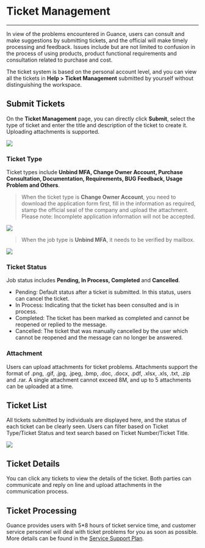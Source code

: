 # Ticket Management
---

In view of the problems encountered in Guance, users can consult and make suggestions by submitting tickets, and the official will make timely processing and feedback. Issues include but are not limited to confusion in the process of using products, product functional requirements and consultation related to purchase and cost.

The ticket system is based on the personal account level, and you can view all the tickets in **Help > Ticket Management** submitted by yourself without distinguishing the workspace.

## Submit Tickets

On the **Ticket Management** page, you can directly click **Submit**, select the type of ticket and enter the title and description of the ticket to create it. Uploading attachments is supported.

![](img/1.work_order_1.png)

### Ticket Type

Ticket types include **Unbind MFA, Change Owner Account, Purchase Consultation, Documentation, Requirements, BUG Feedback, Usage Problem and Others**.

> When the ticket type is **Change Owner Account**, you need to download the application form first, fill in the information as required, stamp the official seal of the company and upload the attachment. Please note: Incomplete application information will not be accepted.

![](img/1.work_order_3.png)

> When the job type is **Unbind MFA**, it needs to be verified by mailbox.

![](img/1.work_order_2.png)

### Ticket Status

Job status includes **Pending, In Process, Completed** and **Cancelled**.   

- Pending: Default status after a ticket is submitted. In this status, users can cancel the ticket.  
- In Process: Indicating that the ticket has been consulted and is in process.  
- Completed: The ticket has been marked as completed and cannot be reopened or replied to the message.  
- Cancelled: The ticket that was manually cancelled by the user which cannot be reopened and the message can no longer be answered.

### Attachment

Users can upload attachments for ticket problems. Attachments support the format of .png, .gif, .jpg, .jpeg, .bmp, .doc, .docx, .pdf, .xlsx, .xls, .txt, .zip and .rar. A single attachment cannot exceed 8M, and up to 5 attachments can be uploaded at a time.

## Ticket List

All tickets submitted by individuals are displayed here, and the status of each ticket can be clearly seen. Users can filter based on Ticket Type/Ticket Status and text search based on Ticket Number/Ticket Title.

![](img/1.work_order_6.png)

## Ticket Details

You can click any tickets to view the details of the ticket. Both parties can communicate and reply on line and upload attachments in the communication process.
   
## Ticket Processing

Guance provides users with 5*8 hours of ticket service time, and customer service personnel will deal with ticket problems for you as soon as possible. More details can be found in the [Service Support Plan](https://www.guance.com/support).

<!-- 

## 工单管理后台（内部使用）

### 工单列表

【工单列表】中你可以看到所有平台提交上来的工单，观测云提交上来的工单，系统将自动转发给一个管理员账号（简称：账号A），后面由账号A 选择直接处理或转发给其他处理人。（下图为费用中心提交的工单列表，仅作参考，观测云提交的工单状态仅有四种【待受理】【处理中】【已完成】【已取消】）

![](img/1.work_order_mng_1.png)

### 我的工单

【我的工单】中可以查看分配给自己的工单列表。

- 待受理：支持【处理】【标记完成】【转发】三个操作，点击处理后工单自动变为 “处理中”；转发给他人后，该工单将会在【我的工单】中消失。
- 处理中：支持回复用户消息、传送附件。
- 已完成/已取消：支持查看工单详情以及沟通记录，不支持再回复消息

![](img/1.work_order_mng_2.png)

### 工单处理人

【工单处理人列表】中可以查看当前可分配的处理人有哪些，均由管理员进行创建，可以指定处理人的 “所属角色”。

-->